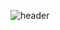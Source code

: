 ![header](https://capsule-render.vercel.app/api?type=cylinder&color=auto&height=300&section=header&text=capsule%20render&fontSize=90)
